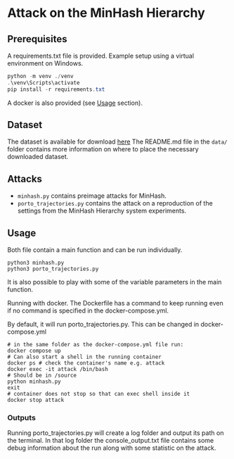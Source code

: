 # Attack on the MinHash Hierarchy
## Prerequisites

A requirements.txt file is provided.
Example setup using a virtual environment on Windows.
```powershell
python -m venv ./venv
.\venv\Scripts\activate
pip install -r requirements.txt
```

A docker is also provided (see [Usage](#usage) section).


## Dataset

The dataset is available for download [here](https://archive.ics.uci.edu/dataset/339/taxi+service+trajectory+prediction+challenge+ecml+pkdd+2015)
The README.md file in the `data/` folder contains more information on where to place the necessary downloaded dataset.

## Attacks

* `minhash.py` contains preimage attacks for MinHash.
* `porto_trajectories.py` contains the attack on a reproduction of the settings from the MinHash Hierarchy system experiments.

## Usage 

Both file contain a main function and can be run individually.
```shell
python3 minhash.py
python3 porto_trajectories.py
```
It is also possible to play with some of the variable parameters in the main function.

Running with docker.
The Dockerfile has a command to keep running even if no command is specified in the docker-compose.yml.

By default, it will run porto_trajectories.py. This can be changed in docker-compose.yml

```shell
# in the same folder as the docker-compose.yml file run:
docker compose up
# Can also start a shell in the running container
docker ps # check the container's name e.g. attack 
docker exec -it attack /bin/bash
# Should be in /source
python minhash.py
exit
# container does not stop so that can exec shell inside it
docker stop attack 
```

### Outputs
Running porto_trajectories.py will create a log folder and output its path on the terminal.
In that log folder the console_output.txt file contains some debug information about the run along with some statistic on the attack.